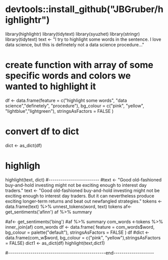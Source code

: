 # devtools::install_github("JBGruber/highlightr")
library(highlightr)
library(tidytext)
library(syuzhet)
library(stringr)
library(tidytext)
text <- "I try to highlight some words in the sentence. I love data science, but this is definetely not a  data science procedure..."

# create function with  array of some specific words and colors we wanted to highlight it

df <- data.frame(feature = c("highlight some words", "data science","definetely", "procedure"),
  bg_colour = c("pink", "yellow", "lightblue","lightgreen"),
  stringsAsFactors = FALSE
)
# convert df to dict
dict <- as_dict(df)
# highligh 
highlight(text, dict)
#-------------------------
#text <- "Good old-fashioned buy-and-hold investing might not be exciting enough to interest day traders."
text <-  "Good old-fashioned buy-and-hold investing might not be exciting enough to interest day traders. But it can nevertheless produce exciting longer-term returns and beat out newfangled strategies."
tokens <-  data.frame(text) %>% unnest_tokens(word, text)
tokens
af<- get_sentiments('afinn')
af %>% summary

#af<- get_sentiments('bing')
#af %>% summary
com_words <-tokens %>% inner_join(af)
com_words
df <- data.frame(
  feature = com_words$word,
  bg_colour = palette("default"),
  stringsAsFactors = FALSE
)
df
#dict <- data.frame(com_w$word, bg_colour = c("pink", "yellow"),stringsAsFactors = FALSE)
dict1 <- as_dict(df)
highlight(text,dict1)



#------------------------------------------------end--------------------
